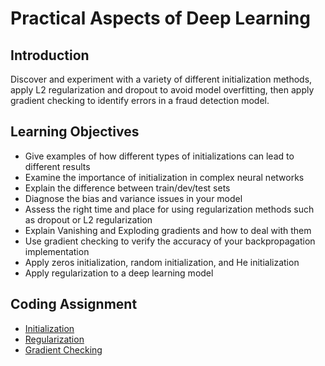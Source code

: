 # Practical Aspects of Deep Learning

## Introduction
Discover and experiment with a variety of different initialization methods, apply L2 regularization and dropout to avoid model overfitting, then apply gradient checking to identify errors in a fraud detection model.

## Learning Objectives
* Give examples of how different types of initializations can lead to different results
* Examine the importance of initialization in complex neural networks
* Explain the difference between train/dev/test sets
* Diagnose the bias and variance issues in your model
* Assess the right time and place for using regularization methods such as dropout or L2 regularization
* Explain Vanishing and Exploding gradients and how to deal with them
* Use gradient checking to verify the accuracy of your backpropagation implementation
* Apply zeros initialization, random initialization, and He initialization
* Apply regularization to a deep learning model

## Coding Assignment
* [Initialization](./codes/Initialization.ipynb)
* [Regularization](./codes/Regularization.ipynb)
* [Gradient Checking](./codes/Gradient_Checking.ipynb)
